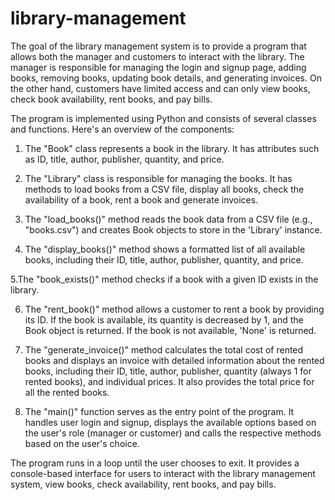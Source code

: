 # library-management

The goal of the library management system is to provide a program that allows both the manager and customers to interact with the library.
The manager is responsible for managing the login and signup page, adding books, removing books, updating book details, and generating invoices.
On the other hand, customers have limited access and can only view books, check book availability, rent books, and pay bills.

The program is implemented using Python and consists of several classes and functions. Here's an overview of the components:

1. The "Book" class represents a book in the library. It has attributes such as ID, title, author, publisher, quantity, and price.

2. The "Library" class is responsible for managing the books. It has methods to load books from a CSV file, display all books, check the availability of a book,
   rent a book and generate invoices.

3. The "load_books()" method reads the book data from a CSV file (e.g., "books.csv") and creates Book objects to store in the 'Library' instance.

4. The "display_books()" method shows a formatted list of all available books, including their ID, title, author, publisher, quantity, and price.

5.The "book_exists()" method checks if a book with a given ID exists in the library.

6. The "rent_book()" method allows a customer to rent a book by providing its ID. 
   If the book is available, its quantity is decreased by 1, and the Book object is returned. If the book is not available, 'None' is returned.

7. The "generate_invoice()" method calculates the total cost of rented books and displays an invoice with detailed information about the rented books,
   including their ID, title, author, publisher, quantity (always 1 for rented books), and individual prices.
   It also provides the total price for all the rented books.

8. The "main()" function serves as the entry point of the program. 
   It handles user login and signup, displays the available options based on the user's role (manager or customer)
   and calls the respective methods based on the user's choice.
   
The program runs in a loop until the user chooses to exit.
It provides a console-based interface for users to interact with the library management system, view books, check availability, rent books, and pay bills.
